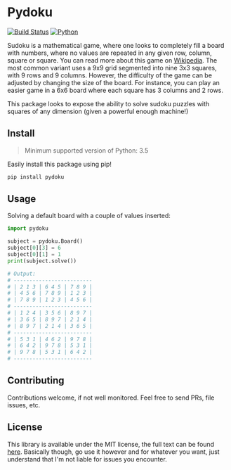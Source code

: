 # Pydoku

[![Build Status](https://travis-ci.com/marstr/pydoku.svg?branch=master)](https://travis-ci.com/marstr/pydoku)
[![Python](https://img.shields.io/pypi/pyversions/pydoku.svg?maxAge=2592000)](https://pypi.python.org/pypi/pydoku)

Sudoku is a mathematical game, where one looks to completely fill a board with numbers, where no values are repeated in
any given row, column, square or square. You can read more about this game on 
[Wikipedia](https://en.wikipedia.org/wiki/Sudoku). The most common variant uses a 9x9 grid segmented into nine
3x3 squares, with 9 rows and 9 columns. However, the difficulty of the game can be adjusted by changing the size of the 
board. For instance, you can play an easier game in a 6x6 board where each square has 3 columns and 2 rows.

This package looks to expose the ability to solve sudoku puzzles with squares of any dimension (given a powerful enough 
machine!) 

## Install

> Minimum supported version of Python: 3.5

Easily install this package using pip!

``` bash
pip install pydoku
```

## Usage

Solving a default board with a couple of values inserted:

``` Python
import pydoku

subject = pydoku.Board()
subject[0][3] = 6
subject[0][1] = 1
print(subject.solve())

# Output:
# -------------------------
# | 2 1 3 | 6 4 5 | 7 8 9 |
# | 4 5 6 | 7 8 9 | 1 2 3 |
# | 7 8 9 | 1 2 3 | 4 5 6 |
# -------------------------
# | 1 2 4 | 3 5 6 | 8 9 7 |
# | 3 6 5 | 8 9 7 | 2 1 4 |
# | 8 9 7 | 2 1 4 | 3 6 5 |
# -------------------------
# | 5 3 1 | 4 6 2 | 9 7 8 |
# | 6 4 2 | 9 7 8 | 5 3 1 |
# | 9 7 8 | 5 3 1 | 6 4 2 |
# -------------------------
```

## Contributing

Contributions welcome, if not well monitored. Feel free to send PRs, file issues, etc.

## License

This library is available under the MIT license, the full text can be found [here](./LICENSE). Basically though, go use 
it however and for whatever you want, just understand that I'm not liable for issues you encounter.
 
